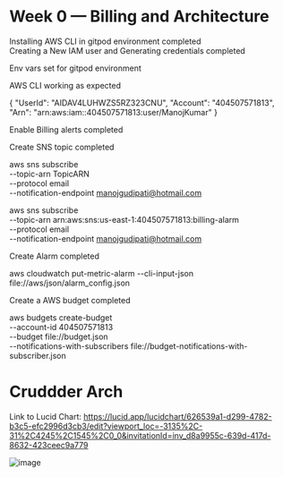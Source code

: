 # Week 0 — Billing and Architecture
Installing AWS CLI in gitpod environment completed    
Creating a New IAM user and Generating credentials completed    

Env vars set for gitpod environment     

AWS CLI working as expected      

{
    "UserId": "AIDAV4LUHWZS5RZ323CNU",
    "Account": "404507571813",
    "Arn": "arn:aws:iam::404507571813:user/ManojKumar"
}      
     
Enable Billing alerts completed       

Create SNS topic completed       

aws sns subscribe \
    --topic-arn TopicARN \
    --protocol email \
    --notification-endpoint manojgudipati@hotmail.com       
    
aws sns subscribe \
    --topic-arn arn:aws:sns:us-east-1:404507571813:billing-alarm \
    --protocol email \
    --notification-endpoint manojgudipati@hotmail.com        
    
Create Alarm completed        

aws cloudwatch put-metric-alarm --cli-input-json file://aws/json/alarm_config.json     

Create a AWS budget completed       

aws budgets create-budget \
    --account-id 404507571813 \
    --budget file://budget.json \
    --notifications-with-subscribers file://budget-notifications-with-subscriber.json      
    
    
# Cruddder Arch

Link to Lucid Chart: https://lucid.app/lucidchart/626539a1-d299-4782-b3c5-efc2996d3cb3/edit?viewport_loc=-3135%2C-31%2C4245%2C1545%2C0_0&invitationId=inv_d8a9955c-639d-417d-8632-423ceec9a779       

![image](https://user-images.githubusercontent.com/88241057/218769202-d45c9190-28d2-4d8d-a7ae-68f20ca927d1.png)

